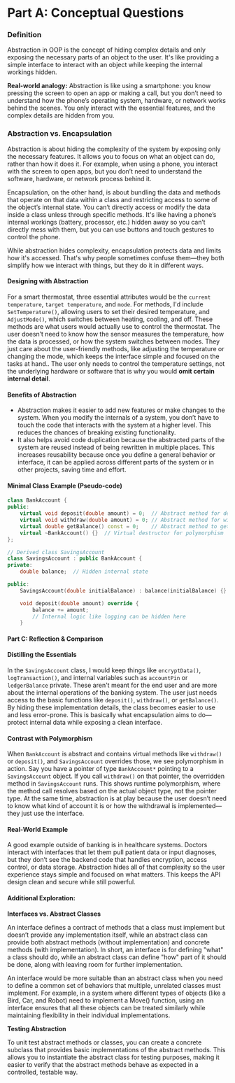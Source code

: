 # Part A: Conceptual Questions

### Definition

Abstraction in OOP is the concept of hiding complex details and only exposing the necessary parts of an object to the user. It's like providing a simple interface to interact with an object while keeping the internal workings hidden.

**Real-world analogy:**
Abstraction is like using a smartphone: you know pressing the screen to open an app or making a call, but you don’t need to understand how the phone’s operating system, hardware, or network works behind the scenes. You only interact with the essential features, and the complex details are hidden from you.

### Abstraction vs. Encapsulation

Abstraction is about hiding the complexity of the system by exposing only the necessary features. It allows you to focus on what an object can do, rather than how it does it. For example, when using a phone, you interact with the screen to open apps, but you don’t need to understand the software, hardware, or network process behind it.

Encapsulation, on the other hand, is about bundling the data and methods that operate on that data within a class and restricting access to some of the object’s internal state. You can’t directly access or modify the data inside a class unless through specific methods. It's like having a phone’s internal workings (battery, processor, etc.) hidden away so you can’t directly mess with them, but you can use buttons and touch gestures to control the phone.

While abstraction hides complexity, encapsulation protects data and limits how it's accessed. That's why people sometimes confuse them—they both simplify how we interact with things, but they do it in different ways.

#### Designing with Abstraction
For a smart thermostat, three essential attributes would be the `current temperature`, `target temperature`, and `mode`. For methods, I'd include `SetTemperature()`, allowing users to set their desired temperature, and `AdjustMode()`, which switches between heating, cooling, and off. These methods are what users would actually use to control the thermostat.
The user doesn’t need to know how the sensor measures the temperature, how the data is processed, or how the system switches between modes. They just care about the user-friendly methods, like adjusting the temperature or changing the mode, which keeps the interface simple and focused on the tasks at hand.. The user only needs to control the temperature settings, not the underlying hardware or software that is why you would **omit certain internal detail**.

#### Benefits of Abstraction 
- Abstraction makes it easier to add new features or make changes to the system.  When you modify the internals of a system, you don’t have to touch the code that interacts with the system at a higher level. This reduces the chances of breaking existing functionality.
- It also helps avoid code duplication because the abstracted parts of the system are reused instead of being rewritten in multiple places. This increases reusability because once you define a general behavior or interface, it can be applied across different parts of the system or in other projects, saving time and effort.

#### Minimal Class Example (Pseudo-code)
```cpp
class BankAccount {
public:
    virtual void deposit(double amount) = 0;  // Abstract method for deposit
    virtual void withdraw(double amount) = 0; // Abstract method for withdraw
    virtual double getBalance() const = 0;    // Abstract method to get balance
    virtual ~BankAccount() {}  // Virtual destructor for polymorphism
};

// Derived class SavingsAccount
class SavingsAccount : public BankAccount {
private:
    double balance;  // Hidden internal state

public:
    SavingsAccount(double initialBalance) : balance(initialBalance) {}

    void deposit(double amount) override {
        balance += amount;
        // Internal logic like logging can be hidden here
    }

```
#### Part C: Reflection & Comparison

#### Distilling the Essentials

In the `SavingsAccount` class, I would keep things like `encryptData()`, `logTransaction()`, and internal variables such as `accountPin` or `ledgerBalance` private. These aren't meant for the end user and are more about the internal operations of the banking system. The user just needs access to the basic functions like `deposit()`, `withdraw()`, or `getBalance()`. By hiding these implementation details, the class becomes easier to use and less error-prone. This is basically what encapsulation aims to do—protect internal data while exposing a clean interface.

#### Contrast with Polymorphism

When `BankAccount` is abstract and contains virtual methods like `withdraw()` or `deposit()`, and `SavingsAccount` overrides those, we see polymorphism in action. Say you have a pointer of type `BankAccount*` pointing to a `SavingsAccount` object. If you call `withdraw()` on that pointer, the overridden method in `SavingsAccount` runs. This shows runtime polymorphism, where the method call resolves based on the actual object type, not the pointer type. At the same time, abstraction is at play because the user doesn’t need to know what kind of account it is or how the withdrawal is implemented—they just use the interface.

#### Real-World Example

A good example outside of banking is in healthcare systems. Doctors interact with interfaces that let them pull patient data or input diagnoses, but they don’t see the backend code that handles encryption, access control, or data storage. Abstraction hides all of that complexity so the user experience stays simple and focused on what matters. This keeps the API design clean and secure while still powerful.


#### Additional Exploration:
**Interfaces vs. Abstract Classes**

An interface defines a contract of methods that a class must implement but doesn’t provide any implementation itself, while an abstract class can provide both abstract methods (without implementation) and concrete methods (with implementation). In short, an interface is for defining "what" a class should do, while an abstract class can define "how" part of it should be done, along with leaving room for further implementation.

An interface would be more suitable than an abstract class when you need to define a common set of behaviors that multiple, unrelated classes must implement. For example, in a system where different types of objects (like a Bird, Car, and Robot) need to implement a Move() function, using an interface ensures that all these objects can be treated similarly while maintaining flexibility in their individual implementations.

**Testing Abstraction** 

To unit test abstract methods or classes, you can create a concrete subclass that provides basic implementations of the abstract methods. This allows you to instantiate the abstract class for testing purposes, making it easier to verify that the abstract methods behave as expected in a controlled, testable way. 

